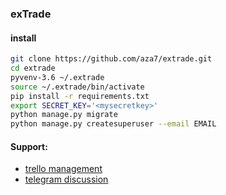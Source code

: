 ### exTrade


#### install
```bash
git clone https://github.com/aza7/extrade.git
cd extrade
pyvenv-3.6 ~/.extrade
source ~/.extrade/bin/activate
pip install -r requirements.txt
export SECRET_KEY='<mysecretkey>'
python manage.py migrate
python manage.py createsuperuser --email EMAIL
```


#### Support:
* [trello management](https://trello.com/b/utuMgq4n/биржа-extrade)
* [telegram discussion]()
